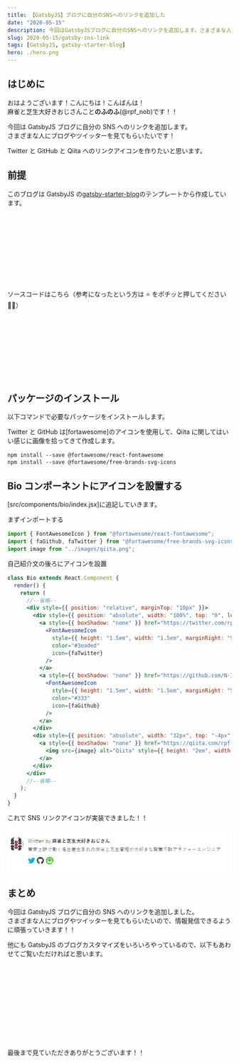 ```yaml
---
title: 【GatsbyJS】ブログに自分のSNSへのリンクを追加した
date: "2020-05-15"
description: 今回はGatsbyJSブログに自分のSNSへのリンクを追加します。さまざまな人にブログやツイッターを見てもらいたいです！
slug: 2020-05-15/gatsby-sns-link
tags: [GatsbyJS, gatsby-starter-blog]
hero: ./hero.png
---
```


## はじめに

おはようございます！こんにちは！こんばんは！<br>
麻雀と芝生大好きおじさんこと**のふのふ**(@rpf_nob)です！！

今回は GatsbyJS ブログに自分の SNS へのリンクを追加します。<br>
さまざまな人にブログやツイッターを見てもらいたいです！

Twitter と GitHub と Qiita へのリンクアイコンを作りたいと思います。

## 前提

このブログは GatsbyJS の[gatsby-starter-blog](https://www.gatsbyjs.org/starters/gatsbyjs/gatsby-starter-blog/)のテンプレートから作成しています。

<div class="iframely-embed"><div class="iframely-responsive" style="height: 140px; padding-bottom: 0;"><a href="https://www.gatsbyjs.org/starters/gatsbyjs/gatsby-starter-blog/" data-iframely-url="//cdn.iframe.ly/qjUJkBu?iframe=card-small"></a></div></div>

<br/>

ソースコードはこちら（参考になったという方は ⭐️ をポチッと押してください 🙇‍♂️）

<div class="iframely-embed"><div class="iframely-responsive" style="height: 140px; padding-bottom: 0;"><a href="https://github.com/N-Iwata/noblog" data-iframely-url="//cdn.iframe.ly/Q4tAo8y?card=small"></a></div></div>

## パッケージのインストール

以下コマンドで必要なパッケージをインストールします。<br>

Twitter と GitHub は[fortawesome]のアイコンを使用して、Qiita に関してはいい感じに画像を拾ってきて作成します。

```
npm install --save @fortawesome/react-fontawesome
npm install --save @fortawesome/free-brands-svg-icons
```

## Bio コンポーネントにアイコンを設置する

[src/components/bio/index.jsx]に追記していきます。

まずインポートする

```js:title=src/components/bio/index.jsx
import { FontAwesomeIcon } from "@fortawesome/react-fontawesome";
import { faGithub, faTwitter } from "@fortawesome/free-brands-svg-icons";
import image from "../images/qiita.png";
```

自己紹介文の後ろにアイコンを設置

```js:title=src/components/bio/index.jsx
class Bio extends React.Component {
  render() {
    return (
      //--省略--
      <div style={{ position: "relative", marginTop: "10px" }}>
        <div style={{ position: "absolute", width: "100%", top: "0", left: "0" }}>
          <a style={{ boxShadow: "none" }} href="https://twitter.com/rpf_nob">
            <FontAwesomeIcon
              style={{ height: "1.5em", width: "1.5em", marginRight: "5" }}
              color="#3eaded"
              icon={faTwitter}
            />
          </a>
          <a style={{ boxShadow: "none" }} href="https://github.com/N-Iwata">
            <FontAwesomeIcon
              style={{ height: "1.5em", width: "1.5em", marginRight: "5" }}
              color="#333"
              icon={faGithub}
            />
          </a>
        </div>
        <div style={{ position: "absolute", width: "32px", top: "-4px", left: "56px" }}>
          <a style={{ boxShadow: "none" }} href="https://qiita.com/rpf-nob">
            <img src={image} alt="Qiita" style={{ height: "2em", width: "2em" }} />
          </a>
        </div>
      </div>
      //--省略--
    );
  }
}
```

これで SNS リンクアイコンが実装できました！！

![img](img1.png)

## まとめ

今回は GatsbyJS ブログに自分の SNS へのリンクを追加しました。<br>
さまざまな人にブログやツイッターを見てもらいたいので、情報発信できるように頑張っていきます！！

他にも GatsbyJS のブログカスタマイズをいろいろやっているので、以下もあわせてご覧いただければと思います。

<div class="iframely-embed"><div class="iframely-responsive" style="height: 140px; padding-bottom: 0;"><a href="https://rpf-noblog.com/tags/gatsby-js/" data-iframely-url="//cdn.iframe.ly/5j7eIPT"></a></div></div>

<br>
<br>

最後まで見ていただきありがとうございます！！
